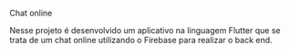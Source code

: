 Chat online 

Nesse projeto é desenvolvido um aplicativo na linguagem Flutter que se trata de um chat online utilizando o Firebase para realizar o back end.


